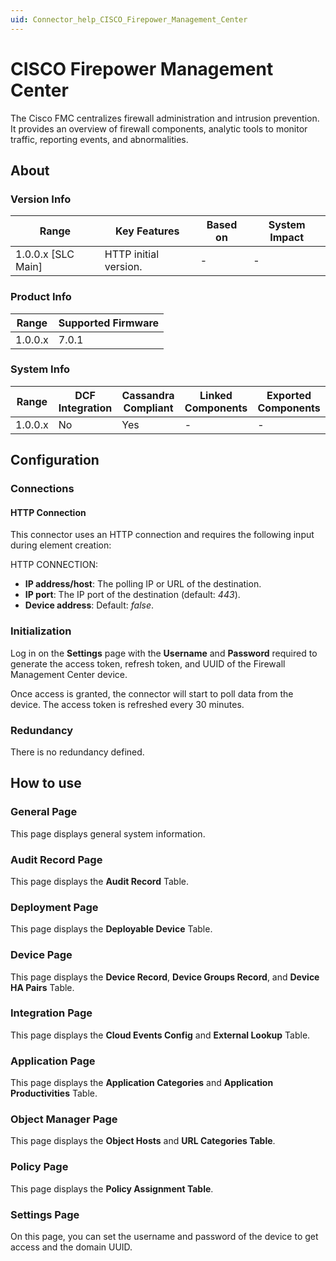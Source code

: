 ```yaml
---
uid: Connector_help_CISCO_Firepower_Management_Center
---
```


# CISCO Firepower Management Center

The Cisco FMC centralizes firewall administration and intrusion prevention. It provides an overview of firewall components, analytic tools to monitor traffic, reporting events, and abnormalities.

## About

### Version Info

| **Range**            | **Key Features**      | **Based on** | **System Impact** |
|----------------------|-----------------------|--------------|-------------------|
| 1.0.0.x \[SLC Main\] | HTTP initial version. | \-           | \-                |

### Product Info

| **Range** | **Supported Firmware** |
|-----------|------------------------|
| 1.0.0.x   | 7.0.1                  |

### System Info

| **Range** | **DCF Integration** | **Cassandra Compliant** | **Linked Components** | **Exported Components** |
|-----------|---------------------|-------------------------|-----------------------|-------------------------|
| 1.0.0.x   | No                  | Yes                     | \-                    | \-                      |

## Configuration

### Connections

#### HTTP Connection

This connector uses an HTTP connection and requires the following input during element creation:

HTTP CONNECTION:

- **IP address/host**: The polling IP or URL of the destination.
- **IP port**: The IP port of the destination (default: *443*).
- **Device address**: Default: *false*.

### Initialization

Log in on the **Settings** page with the **Username** and **Password** required to generate the access token, refresh token, and UUID of the Firewall Management Center device.

Once access is granted, the connector will start to poll data from the device. The access token is refreshed every 30 minutes.

### Redundancy

There is no redundancy defined.

## How to use

### General Page

This page displays general system information.

### Audit Record Page

This page displays the **Audit Record** Table.

### Deployment Page

This page displays the **Deployable Device** Table.

### Device Page

This page displays the **Device Record**, **Device Groups Record**, and **Device HA Pairs** Table.

### Integration Page

This page displays the **Cloud Events Config** and **External Lookup** Table.

### Application Page

This page displays the **Application Categories** and **Application Productivities** Table.

### Object Manager Page

This page displays the **Object Hosts** and **URL Categories Table**.

### Policy Page

This page displays the **Policy Assignment Table**.

### Settings Page

On this page, you can set the username and password of the device to get access and the domain UUID.
